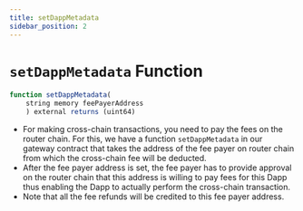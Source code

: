 ```yaml
---
title: setDappMetadata
sidebar_position: 2
---
```


# `setDappMetadata` Function

```javascript
function setDappMetadata(
    string memory feePayerAddress
    ) external returns (uint64)
```

- For making cross-chain transactions, you need to pay the fees on the router chain. For this, we have a function `setDappMetadata` in our gateway contract that takes the address of the fee payer on router chain from which the cross-chain fee will be deducted. 
- After the fee payer address is set, the fee payer has to provide approval on the router chain that this address is willing to pay fees for this Dapp thus enabling the Dapp to actually perform the cross-chain transaction. 
- Note that all the fee refunds will be credited to this fee payer address.